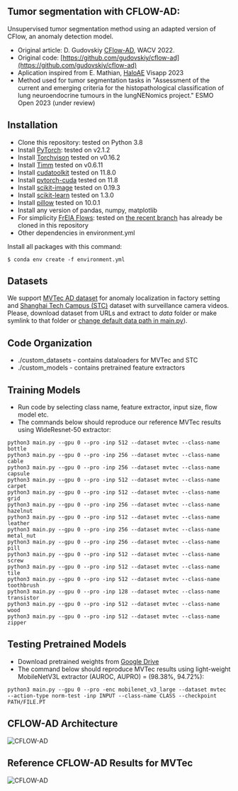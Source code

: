 ## Tumor segmentation with CFLOW-AD: 
Unsupervised tumor segmentation method using an adapted version of CFlow, an anomaly detection model.

- Original article: D. Gudovskiy [CFlow-AD](https://openaccess.thecvf.com/content/WACV2022/papers/Gudovskiy_CFLOW-AD_Real-Time_Unsupervised_Anomaly_Detection_With_Localization_via_Conditional_Normalizing_WACV_2022_paper.pdf), WACV 2022.
- Original code: [https://github.com/gudovskiy/cflow-ad](https://github.com/gudovskiy/cflow-ad)
- Aplication inspired from E. Mathian, [HaloAE](https://www.scitepress.org/PublishedPapers/2023/118659/118659.pdf) Visapp 2023 
- Method used for tumor segmentation tasks in "Assessment of the current and emerging criteria for the histopathological classification of lung neuroendocrine tumours in the lungNENomics project." ESMO Open 2023 (under review)

## Installation
- Clone this repository: tested on Python 3.8
- Install [PyTorch](http://pytorch.org/): tested on v2.1.2
- Install [Torchvison](https://pytorch.org/vision/stable/index.html) tested on v0.16.2
- Install [Timm](https://timm.fast.ai/) tested on v0.6.11
- Install [cudatoolkit](https://developer.nvidia.com/cuda-toolkit) tested on 11.8.0
- Install [pytorch-cuda](https://pytorch.org/get-started/locally/) tested on 11.8
- Install [scikit-image](https://scikit-image.org/) tested on 0.19.3
- Install [scikit-learn](https://scikit-learn.org/stable/) tested on 1.3.0
- Install [pillow](https://pillow.readthedocs.io/en/stable/)  tested on 10.0.1
- Install any version of pandas, numpy, matplotlib
- For simplicity [FrEIA Flows](https://github.com/VLL-HD/FrEIA): tested on [the recent branch](https://github.com/VLL-HD/FrEIA/tree/4e0c6ab42b26ec6e41b1ee2abb1a8b6562752b00) has already be cloned in this repository
- Other dependencies in environment.yml

Install all packages with this command:
```
$ conda env create -f environment.yml
```

## Datasets
We support [MVTec AD dataset](https://www.mvtec.com/de/unternehmen/forschung/datasets/mvtec-ad/) for anomaly localization in factory setting and [Shanghai Tech Campus (STC)](https://svip-lab.github.io/dataset/campus_dataset.html) dataset with surveillance camera videos. Please, download dataset from URLs and extract to *data* folder or make symlink to that folder or [change default data path in main.py](https://github.com/gudovskiy/cflow-ad/blob/6a520d5eeb60e7df99a644f31836fb5cf7ffbfde/main.py#L48)).

## Code Organization
- ./custom_datasets - contains dataloaders for MVTec and STC
- ./custom_models - contains pretrained feature extractors

## Training Models
- Run code by selecting class name, feature extractor, input size, flow model etc.
- The commands below should reproduce our reference MVTec results using WideResnet-50 extractor:
```
python3 main.py --gpu 0 --pro -inp 512 --dataset mvtec --class-name bottle
python3 main.py --gpu 0 --pro -inp 256 --dataset mvtec --class-name cable
python3 main.py --gpu 0 --pro -inp 256 --dataset mvtec --class-name capsule
python3 main.py --gpu 0 --pro -inp 512 --dataset mvtec --class-name carpet
python3 main.py --gpu 0 --pro -inp 512 --dataset mvtec --class-name grid
python3 main.py --gpu 0 --pro -inp 256 --dataset mvtec --class-name hazelnut
python3 main.py --gpu 0 --pro -inp 512 --dataset mvtec --class-name leather
python3 main.py --gpu 0 --pro -inp 256 --dataset mvtec --class-name metal_nut
python3 main.py --gpu 0 --pro -inp 256 --dataset mvtec --class-name pill
python3 main.py --gpu 0 --pro -inp 512 --dataset mvtec --class-name screw
python3 main.py --gpu 0 --pro -inp 512 --dataset mvtec --class-name tile
python3 main.py --gpu 0 --pro -inp 512 --dataset mvtec --class-name toothbrush
python3 main.py --gpu 0 --pro -inp 128 --dataset mvtec --class-name transistor
python3 main.py --gpu 0 --pro -inp 512 --dataset mvtec --class-name wood
python3 main.py --gpu 0 --pro -inp 512 --dataset mvtec --class-name zipper
```

## Testing Pretrained Models
- Download pretrained weights from [Google Drive](https://drive.google.com/drive/folders/1u_DupllCxl1yWvKjf_T6HMPnBoV7cV7o?usp=sharing)
- The command below should reproduce MVTec results using light-weight MobileNetV3L extractor (AUROC, AUPRO) = (98.38%, 94.72%):
```
python3 main.py --gpu 0 --pro -enc mobilenet_v3_large --dataset mvtec --action-type norm-test -inp INPUT --class-name CLASS --checkpoint PATH/FILE.PT
```

## CFLOW-AD Architecture
![CFLOW-AD](./images/fig-cflow.svg)

## Reference CFLOW-AD Results for MVTec
![CFLOW-AD](./images/fig-table.svg)
